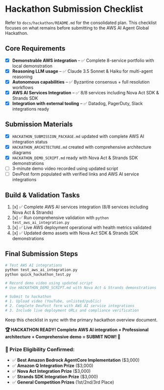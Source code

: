 # Hackathon Submission Checklist

Refer to `docs/hackathon/README.md` for the consolidated plan. This checklist focuses on what remains before submitting to the AWS AI Agent Global Hackathon.

## Core Requirements

- [x] **Demonstrable AWS integration** – ✅ Complete 8-service portfolio with local demonstration
- [x] **Reasoning LLM usage** – ✅ Claude 3.5 Sonnet & Haiku for multi-agent reasoning
- [x] **Autonomous capabilities** – ✅ Byzantine consensus + full resolution workflows
- [x] **AWS AI Services Integration** – ✅ 8/8 services including Nova Act SDK & Strands SDK
- [x] **Integration with external tooling** – ✅ Datadog, PagerDuty, Slack integrations ready

## Submission Materials

- [x] `HACKATHON_SUBMISSION_PACKAGE.md` updated with complete AWS AI integration status
- [x] `HACKATHON_ARCHITECTURE.md` created with comprehensive architecture diagrams
- [x] `HACKATHON_DEMO_SCRIPT.md` ready with Nova Act & Strands SDK demonstrations
- [ ] 3-minute demo video recorded using updated script
- [ ] DevPost form populated with verified links and AWS AI service integrations

## Build & Validation Tasks

1. [x] ✅ Complete AWS AI services integration (8/8 services including Nova Act & Strands)
2. [x] ✅ Run comprehensive validation with `python test_aws_ai_integration.py`
3. [x] ✅ Live AWS deployment operational with health metrics validated
4. [x] ✅ Updated demo assets with Nova Act SDK & Strands SDK demonstrations

## Final Submission Steps

```bash
# Test AWS AI integrations
python test_aws_ai_integration.py
python quick_hackathon_test.py

# Record demo video using updated script
# Use HACKATHON_DEMO_SCRIPT.md with Nova Act & Strands demonstrations

# Submit to hackathon
# 1. Upload video (YouTube, unlisted/public)
# 2. Complete DevPost form with AWS AI service integrations
# 3. Include live deployment URLs and compliance verification
```

Keep this checklist in sync with the primary hackathon overview document.

**🏆 HACKATHON READY! Complete AWS AI integration + Professional architecture + Comprehensive demo = SUBMIT NOW! 🎉**

### 🎯 Prize Eligibility Confirmed:

- ✅ **Best Amazon Bedrock AgentCore Implementation** ($3,000)
- ✅ **Amazon Q Integration Prize** ($3,000)
- ✅ **Nova Act Integration Prize** ($3,000)
- ✅ **Strands SDK Integration Prize** ($3,000)
- ✅ **General Competition Prizes** (1st/2nd/3rd Place)
